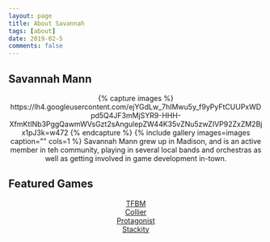 ```yaml
---
layout: page
title: About Savannah
tags: [about]
date: 2019-02-5
comments: false
---
```

    

## Savannah Mann
<center>
{% capture images %}
    https://lh4.googleusercontent.com/ejYGdLw_7hIMwu5y_f9yPyFtCUUPxWDpd5Q4JF3mMjSYR9-HHH-XfmKtINb3PggQawmWVsGzt2sAngulepZW44K35vZNu5zwZIVP92ZxZM2Bjx1pJ3k=w472
{% endcapture %}
{% include gallery images=images caption="" cols=1 %}
Savannah Mann grew up in Madison, and is an active member in teh community, playing in several local bands and orchestras as well as getting involved in game development in-town. 
</center>

## Featured Games
<center>
<div markdown="0"><a href="https://mannnnnn.github.io/markdown-syntax/#" class="btn btn-success"> TFBM</a></div><div markdown="0">   <a href="#" class="btn btn-warning">Collier</a></div><div markdown="0">   <a href="#" class="btn btn-danger">Protagonist</a></div><div markdown="0"><a href="#" class="btn btn-info">Stackity</a></div>
</center>

